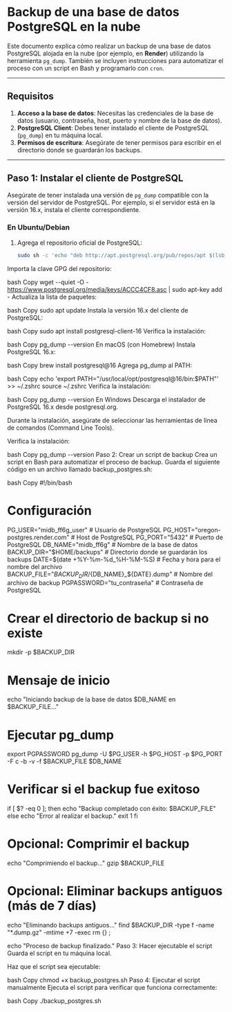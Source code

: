 # Backup de una base de datos PostgreSQL en la nube

Este documento explica cómo realizar un backup de una base de datos PostgreSQL alojada en la nube (por ejemplo, en **Render**) utilizando la herramienta `pg_dump`. También se incluyen instrucciones para automatizar el proceso con un script en Bash y programarlo con `cron`.

---

## Requisitos

1. **Acceso a la base de datos**: Necesitas las credenciales de la base de datos (usuario, contraseña, host, puerto y nombre de la base de datos).
2. **PostgreSQL Client**: Debes tener instalado el cliente de PostgreSQL (`pg_dump`) en tu máquina local.
3. **Permisos de escritura**: Asegúrate de tener permisos para escribir en el directorio donde se guardarán los backups.

---

## Paso 1: Instalar el cliente de PostgreSQL

Asegúrate de tener instalada una versión de `pg_dump` compatible con la versión del servidor de PostgreSQL. Por ejemplo, si el servidor está en la versión 16.x, instala el cliente correspondiente.

### En Ubuntu/Debian

1. Agrega el repositorio oficial de PostgreSQL:
   ```bash
   sudo sh -c 'echo "deb http://apt.postgresql.org/pub/repos/apt $(lsb_release -cs)-pgdg main" > /etc/apt/sources.list.d/pgdg.list'
Importa la clave GPG del repositorio:

bash
Copy
wget --quiet -O - https://www.postgresql.org/media/keys/ACCC4CF8.asc | sudo apt-key add -
Actualiza la lista de paquetes:

bash
Copy
sudo apt update
Instala la versión 16.x del cliente de PostgreSQL:

bash
Copy
sudo apt install postgresql-client-16
Verifica la instalación:

bash
Copy
pg_dump --version
En macOS (con Homebrew)
Instala PostgreSQL 16.x:

bash
Copy
brew install postgresql@16
Agrega pg_dump al PATH:

bash
Copy
echo 'export PATH="/usr/local/opt/postgresql@16/bin:$PATH"' >> ~/.zshrc
source ~/.zshrc
Verifica la instalación:

bash
Copy
pg_dump --version
En Windows
Descarga el instalador de PostgreSQL 16.x desde postgresql.org.

Durante la instalación, asegúrate de seleccionar las herramientas de línea de comandos (Command Line Tools).

Verifica la instalación:

bash
Copy
pg_dump --version
Paso 2: Crear un script de backup
Crea un script en Bash para automatizar el proceso de backup. Guarda el siguiente código en un archivo llamado backup_postgres.sh:

bash
Copy
#!/bin/bash

# Configuración
PG_USER="midb_ff6g_user"               # Usuario de PostgreSQL
PG_HOST="oregon-postgres.render.com"   # Host de PostgreSQL
PG_PORT="5432"                         # Puerto de PostgreSQL
DB_NAME="midb_ff6g"                    # Nombre de la base de datos
BACKUP_DIR="$HOME/backups"             # Directorio donde se guardarán los backups
DATE=$(date +%Y-%m-%d_%H-%M-%S)        # Fecha y hora para el nombre del archivo
BACKUP_FILE="$BACKUP_DIR/${DB_NAME}_${DATE}.dump"  # Nombre del archivo de backup
PGPASSWORD="tu_contraseña"             # Contraseña de PostgreSQL

# Crear el directorio de backup si no existe
mkdir -p $BACKUP_DIR

# Mensaje de inicio
echo "Iniciando backup de la base de datos $DB_NAME en $BACKUP_FILE..."

# Ejecutar pg_dump
export PGPASSWORD
pg_dump -U $PG_USER -h $PG_HOST -p $PG_PORT -F c -b -v -f $BACKUP_FILE $DB_NAME

# Verificar si el backup fue exitoso
if [ $? -eq 0 ]; then
    echo "Backup completado con éxito: $BACKUP_FILE"
else
    echo "Error al realizar el backup."
    exit 1
fi

# Opcional: Comprimir el backup
echo "Comprimiendo el backup..."
gzip $BACKUP_FILE

# Opcional: Eliminar backups antiguos (más de 7 días)
echo "Eliminando backups antiguos..."
find $BACKUP_DIR -type f -name "*.dump.gz" -mtime +7 -exec rm {} \;

echo "Proceso de backup finalizado."
Paso 3: Hacer ejecutable el script
Guarda el script en tu máquina local.

Haz que el script sea ejecutable:

bash
Copy
chmod +x backup_postgres.sh
Paso 4: Ejecutar el script manualmente
Ejecuta el script para verificar que funciona correctamente:

bash
Copy
./backup_postgres.sh